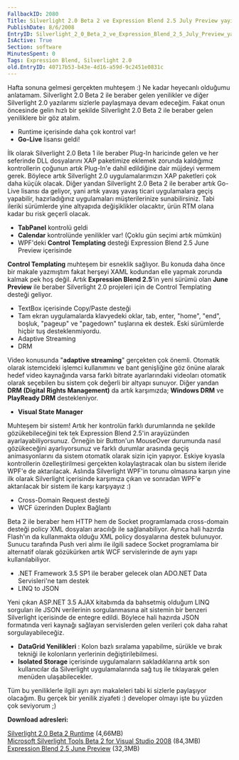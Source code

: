 ```yaml
---
FallbackID: 2080
Title: Silverlight 2.0 Beta 2 ve Expression Blend 2.5 July Preview yayında!
PublishDate: 8/6/2008
EntryID: Silverlight_2_0_Beta_2_ve_Expression_Blend_2_5_July_Preview_yayinda
IsActive: True
Section: software
MinutesSpent: 0
Tags: Expression Blend, Silverlight 2.0
old.EntryID: 40717b53-b43e-4d16-a59d-9c2451e0831c
---
```

Hafta sonuna gelmesi gerçekten muhteşem :) Ne kadar heyecanlı olduğumu
anlatamam. Silverlight 2.0 Beta 2 ile beraber gelen yenilikler ve diğer
Silverlight 2.0 yazılarımı sizlerle paylaşmaya devam edeceğim. Fakat
onun öncesinde gelin hızlı bir şekilde Silverlight 2.0 Beta 2 ile
beraber gelen yeniliklere bir göz atalım.

-   Runtime içerisinde daha çok kontrol var!
-   **Go-Live** lisansı geldi!

İlk olarak Silverlight 2.0 Beta 1 ile beraber Plug-In haricinde gelen ve
her seferinde DLL dosyalarını XAP paketimize eklemek zorunda kaldığımız
kontrollerin çoğunun artık Plug-In'e dahil edildiğine dair müjdeyi
vermem gerek. Böylece artık Silverlight 2.0 uygulamalarımızın XAP
paketleri çok daha küçük olacak. Diğer yandan Silverlight 2.0 Beta 2 ile
beraber artık Go-Live lisansı da geliyor, yani artık yavaş yavaş ticari
uygulamalara geçiş yapabilir, hazırladığınız uygulamaları
müşterilerinize sunabilirsiniz. Tabi ileriki sürümlerde yine altyapıda
değişiklikler olacaktır, ürün RTM olana kadar bu risk geçerli olacak.

-   **TabPanel** kontrolü geldi
-   **Calendar** kontrolünde yenilikler var! (Çoklu gün seçimi artık
    mümkün)
-   WPF'deki **Control Templating** desteği Expression Blend 2.5 June
    Preview içerisinde

**Control Templating** muhteşem bir esneklik sağlıyor. Bu konuda daha
önce bir makale yazmıştım fakat herşeyi XAML kodundan elle yapmak
zorunda kalmak pek hoş değil. Artık **Expression Blend 2.5**'in yeni
sürümü olan **June Preview** ile beraber Silverlight 2.0 projeleri için
de Control Templating desteği geliyor.

-   TextBox içerisinde Copy/Paste desteği
-   Tam ekran uygulamalarda klavyedeki oklar, tab, enter, "home", "end",
    boşluk, "pageup" ve "pagedown" tuşlarına ek destek. Eski sürümlerde
    hiçbir tuş desteklenmiyordu.
-   Adaptive Streaming
-   DRM

Video konusunda "**adaptive streaming**" gerçekten çok önemli. Otomatik
olarak istemcideki işlemci kullanımını ve bant genişliğine göz önüne
alarak hedef video kaynağında varsa farklı bitrate ayarlarındaki
videoları otomatik olarak seçebilen bu sistem çok değerli bir altyapı
sunuyor. Diğer yandan **DRM (Digital Rights Management)** da artık
karşımızda; **Windows DRM** ve **PlayReady DRM** destekleniyor.

-   **Visual State Manager**

Muhteşem bir sistem! Artık her kontrolün farklı durumlarında ne şekilde
gözükebileceğini tek tek Expression Blend 2.5'in arayüzünden
ayarlayabiliyorsunuz. Örneğin bir Button'un MouseOver durumunda nasıl
gözükeceğini ayarlıyorsunuz ve farklı durumlar arasında geçiş
animasyonlarını da sistem otomatik olarak sizin için yapıyor. Eskiye
kıyasla kontrollerin özelleştirilmesi gerçekten kolaylaştıracak olan bu
sistem ileride WPF'e de aktarılacak. Aslında Silverlight WPF'in torunu
olmasına karşın yine ilk olarak Silverlight içerisinde karşımıza çıkan
ve sonradan WPF'e aktarılacak bir sistem ile karşı karşıyayız :)

-   Cross-Domain Request desteği
-   WCF üzerinden Duplex Bağlantı

Beta 2 ile beraber hem HTTP hem de Socket programlamada cross-domain
desteği policy XML dosyaları aracılığı ile sağlanabiliyor. Ayrıca hali
hazırda Flash'ın da kullanmakta olduğu XML policy dosyalarına destek
bulunuyor. Sunucu tarafında Push veri alımı ile ilgili sadece Socket
programlama bir alternatif olarak gözükürken artık WCF servislerinde de
aynı yapı kullanılabiliyor.

-   .NET Framework 3.5 SP1 ile beraber gelecek olan ADO.NET Data
    Servisleri'ne tam destek
-   LINQ to JSON

Yeni çıkan ASP.NET 3.5 AJAX kitabımda da bahsetmiş olduğum LINQ
sorguları ile JSON verilerinin sorgulanmasına ait sistemin bir benzeri
Silverlight içerisinde de entegre edildi. Böylece hali hazırda JSON
formatında veri kaynağı sağlayan servislerden gelen verileri çok daha
rahat sorgulayabileceğiz.

-   **DataGrid Yenilikleri** : Kolon bazlı sıralama yapabilme, sürükle
    ve bırak tekniği ile kolonların yerlerinin değiştirilebilmesi.
-   **Isolated Storage** içerisinde uygulamaların sakladıklarına artık
    son kullanıcılar da Silverlight uygulamalarında sağ tuş ile
    tıklayarak gelen menüden ulaşabilecekler.

Tüm bu yeniliklerle ilgili ayrı ayrı makaleleri tabi ki sizlerle
paylaşıyor olacağım. Bu gerçek bir yenilik ziyafeti :) developer olmayı
işte bu yüzden çok seviyorum ;)

**Download adresleri:**

[Silverlight 2.0 Beta 2
Runtime](http://www.microsoft.com/silverlight/handlers/getSilverlight.ashx?v=2.0)
(4,66MB)\
 [Microsoft Silverlight Tools Beta 2 for Visual Studio
2008](http://www.microsoft.com/downloads/info.aspx?na=90&p=&SrcDisplayLang=en&SrcCategoryId=&SrcFamilyId=50a9ec01-267b-4521-b7d7-c0dba8866434&u=http%3a%2f%2fdownload.microsoft.com%2fdownload%2f1%2fd%2fd%2f1dd9ba72-9023-42f8-8ddf-abbd2f87649c%2fsilverlight_chainer.exe)
(84,3MB)\
 [Expression Blend 2.5 June
Preview](http://download.microsoft.com/download/8/5/8/858627dc-9aa3-4f86-bb3d-729204927da3/Blend.en.msi)
(32,3MB)


